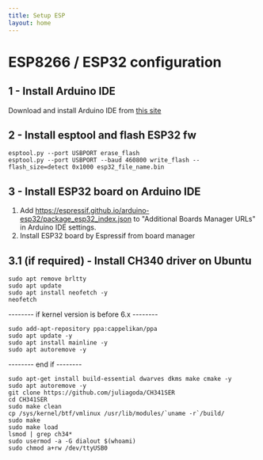 ```yaml
---
title: Setup ESP
layout: home
---
```


# ESP8266 / ESP32 configuration

## 1 - Install Arduino IDE

Download and install Arduino IDE from [this site](https://www.arduino.cc/en/software)

## 2 - Install esptool and flash ESP32 fw

	esptool.py --port USBPORT erase_flash
	esptool.py --port USBPORT --baud 460800 write_flash --flash_size=detect 0x1000 esp32_file_name.bin

## 3 - Install ESP32 board on Arduino IDE

1. Add https://espressif.github.io/arduino-esp32/package_esp32_index.json to "Additional Boards Manager URLs" in Arduino IDE settings.
2. Install ESP32 board by Espressif from board manager

## 3.1 (if required) - Install CH340 driver on Ubuntu

	sudo apt remove brltty
	sudo apt update
	sudo apt install neofetch -y
	neofetch

-------- if kernel version is before 6.x --------

	sudo add-apt-repository ppa:cappelikan/ppa
	sudo apt update -y
	sudo apt install mainline -y
	sudo apt autoremove -y

-------- end if --------

	sudo apt-get install build-essential dwarves dkms make cmake -y
	sudo apt autoremove -y
	git clone https://github.com/juliagoda/CH341SER
	cd CH341SER
	sudo make clean 
	cp /sys/kernel/btf/vmlinux /usr/lib/modules/`uname -r`/build/
	sudo make
	sudo make load
	lsmod | grep ch34*
	sudo usermod -a -G dialout $(whoami)
	sudo chmod a+rw /dev/ttyUSB0
